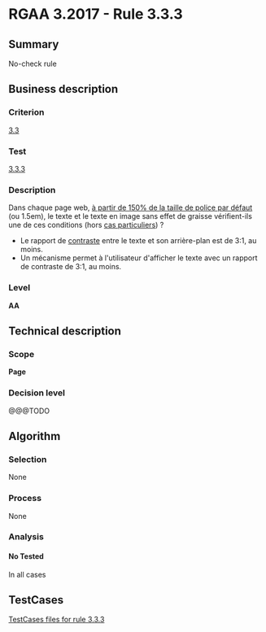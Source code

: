 # RGAA 3.2017 - Rule 3.3.3

## Summary
No-check rule


## Business description

### Criterion
[3.3](http://references.modernisation.gouv.fr/rgaa-accessibilite/criteres.html#crit-3-3)

### Test
[3.3.3](http://references.modernisation.gouv.fr/rgaa-accessibilite/criteres.html#test-3-3-3)

### Description
<div lang="fr">Dans chaque page web, <a href="http://references.modernisation.gouv.fr/rgaa-accessibilite/glossaire.html#taille-caracteres-contraste">&#xE0; partir de 150% de la taille de police par d&#xE9;faut</a> (ou 1.5em), le texte et le texte en image sans effet de graisse v&#xE9;rifient-ils une de ces conditions (hors <a href="http://references.modernisation.gouv.fr/rgaa-accessibilite/cas-particuliers.html#cp-3-3,3-4" title="Cas particuliers pour le crit&#xE8;re 3.3">cas particuliers</a>)&nbsp;? <ul><li>Le rapport de <a href="http://references.modernisation.gouv.fr/rgaa-accessibilite/glossaire.html#contraste">contraste</a> entre le texte et son arri&#xE8;re-plan est de 3:1, au moins.</li> <li>Un m&#xE9;canisme permet &#xE0; l'utilisateur d'afficher le texte avec un rapport de contraste de 3:1, au moins.</li> </ul></div>

### Level
**AA**


## Technical description

### Scope
**Page**

### Decision level
@@@TODO


## Algorithm

### Selection
None

### Process
None

### Analysis

#### No Tested
In all cases


##  TestCases

[TestCases files for rule 3.3.3](https://github.com/Asqatasun/Asqatasun/tree/develop/rules/rules-rgaa3.2017/src/test/resources/testcases/rgaa32017/Rgaa32017Rule030303/)


